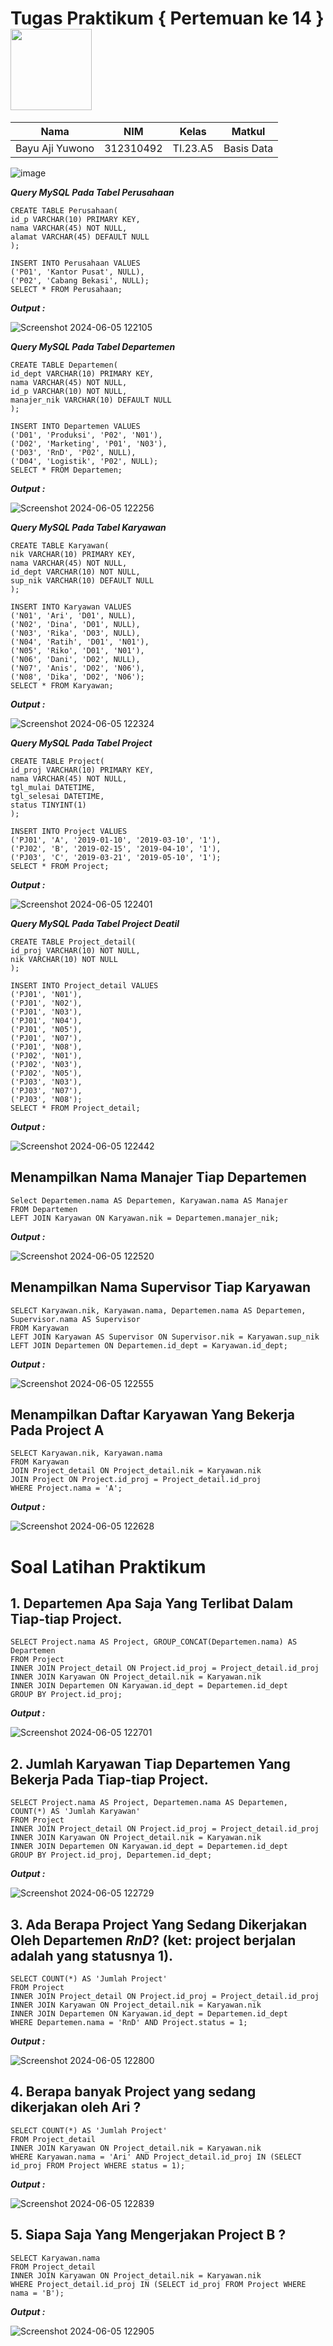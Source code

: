 # Tugas Praktikum { Pertemuan ke 14 } <img src=https://logos-download.com/wp-content/uploads/2016/05/MySQL_logo_logotype.png width="130px" >


|**Nama**|**NIM**|**Kelas**|**Matkul**|
|----|---|-----|------|
|Bayu Aji Yuwono|312310492|TI.23.A5|Basis Data|

![image](https://github.com/nurulaisyah14/TugasPraktikum6/assets/148174512/03747668-8990-4410-b057-11724edc674b)


***Query MySQL Pada Tabel Perusahaan***

```
CREATE TABLE Perusahaan(
id_p VARCHAR(10) PRIMARY KEY,
nama VARCHAR(45) NOT NULL,
alamat VARCHAR(45) DEFAULT NULL
);

INSERT INTO Perusahaan VALUES
('P01', 'Kantor Pusat', NULL),
('P02', 'Cabang Bekasi', NULL);
SELECT * FROM Perusahaan;
```

***Output :***

![Screenshot 2024-06-05 122105](https://github.com/nurulaisyah14/TugasPraktikum6/assets/148174512/5c08a285-e327-4dc1-bab4-59f5a0a1b88a)


***Query MySQL Pada Tabel Departemen***

```
CREATE TABLE Departemen(
id_dept VARCHAR(10) PRIMARY KEY,
nama VARCHAR(45) NOT NULL,
id_p VARCHAR(10) NOT NULL,
manajer_nik VARCHAR(10) DEFAULT NULL
);

INSERT INTO Departemen VALUES
('D01', 'Produksi', 'P02', 'N01'),
('D02', 'Marketing', 'P01', 'N03'),
('D03', 'RnD', 'P02', NULL),
('D04', 'Logistik', 'P02', NULL);
SELECT * FROM Departemen;
```

***Output :***

![Screenshot 2024-06-05 122256](https://github.com/nurulaisyah14/TugasPraktikum6/assets/148174512/ace9a653-1f72-4ca2-a61e-a3b23dae3382)


***Query MySQL Pada Tabel Karyawan***

```
CREATE TABLE Karyawan(
nik VARCHAR(10) PRIMARY KEY,
nama VARCHAR(45) NOT NULL,
id_dept VARCHAR(10) NOT NULL,
sup_nik VARCHAR(10) DEFAULT NULL
);

INSERT INTO Karyawan VALUES
('N01', 'Ari', 'D01', NULL),
('N02', 'Dina', 'D01', NULL),
('N03', 'Rika', 'D03', NULL),
('N04', 'Ratih', 'D01', 'N01'),
('N05', 'Riko', 'D01', 'N01'),
('N06', 'Dani', 'D02', NULL),
('N07', 'Anis', 'D02', 'N06'),
('N08', 'Dika', 'D02', 'N06');
SELECT * FROM Karyawan;
```

***Output :***

![Screenshot 2024-06-05 122324](https://github.com/nurulaisyah14/TugasPraktikum6/assets/148174512/a50e9ff6-caae-41db-8146-062cb16a5bef)


***Query MySQL Pada Tabel Project***

```
CREATE TABLE Project(
id_proj VARCHAR(10) PRIMARY KEY,
nama VARCHAR(45) NOT NULL,
tgl_mulai DATETIME,
tgl_selesai DATETIME,
status TINYINT(1)
);

INSERT INTO Project VALUES
('PJ01', 'A', '2019-01-10', '2019-03-10', '1'),
('PJ02', 'B', '2019-02-15', '2019-04-10', '1'),
('PJ03', 'C', '2019-03-21', '2019-05-10', '1');
SELECT * FROM Project;
```

***Output :***

![Screenshot 2024-06-05 122401](https://github.com/nurulaisyah14/TugasPraktikum6/assets/148174512/c6af057c-5b58-410c-a2aa-bb3142b89130)


***Query MySQL Pada Tabel Project Deatil***

```
CREATE TABLE Project_detail(
id_proj VARCHAR(10) NOT NULL,
nik VARCHAR(10) NOT NULL
);

INSERT INTO Project_detail VALUES
('PJ01', 'N01'),
('PJ01', 'N02'),
('PJ01', 'N03'),
('PJ01', 'N04'),
('PJ01', 'N05'),
('PJ01', 'N07'),
('PJ01', 'N08'),
('PJ02', 'N01'),
('PJ02', 'N03'),
('PJ02', 'N05'),
('PJ03', 'N03'),
('PJ03', 'N07'),
('PJ03', 'N08');
SELECT * FROM Project_detail;
```

***Output :***

![Screenshot 2024-06-05 122442](https://github.com/nurulaisyah14/TugasPraktikum6/assets/148174512/bf727e87-e92e-486c-9819-547eebb79b45)


## Menampilkan Nama Manajer Tiap Departemen

```
Select Departemen.nama AS Departemen, Karyawan.nama AS Manajer
FROM Departemen
LEFT JOIN Karyawan ON Karyawan.nik = Departemen.manajer_nik;
```

***Output :***

![Screenshot 2024-06-05 122520](https://github.com/nurulaisyah14/TugasPraktikum6/assets/148174512/ea186aa7-7175-432d-bd7f-9f0d0e402f2e)


## Menampilkan Nama Supervisor Tiap Karyawan

```
SELECT Karyawan.nik, Karyawan.nama, Departemen.nama AS Departemen, Supervisor.nama AS Supervisor
FROM Karyawan
LEFT JOIN Karyawan AS Supervisor ON Supervisor.nik = Karyawan.sup_nik
LEFT JOIN Departemen ON Departemen.id_dept = Karyawan.id_dept;
```
***Output :***

![Screenshot 2024-06-05 122555](https://github.com/nurulaisyah14/TugasPraktikum6/assets/148174512/ea03e708-e43e-4afd-9fac-13e535a20bb7)


## Menampilkan Daftar Karyawan Yang Bekerja Pada Project A
```
SELECT Karyawan.nik, Karyawan.nama
FROM Karyawan
JOIN Project_detail ON Project_detail.nik = Karyawan.nik
JOIN Project ON Project.id_proj = Project_detail.id_proj
WHERE Project.nama = 'A';
```
***Output :***

![Screenshot 2024-06-05 122628](https://github.com/nurulaisyah14/TugasPraktikum6/assets/148174512/f3ccef79-7321-4d8b-a10c-2eb07ad36c16)


# Soal Latihan Praktikum

## 1. Departemen Apa Saja Yang Terlibat Dalam Tiap-tiap Project.

```
SELECT Project.nama AS Project, GROUP_CONCAT(Departemen.nama) AS Departemen
FROM Project
INNER JOIN Project_detail ON Project.id_proj = Project_detail.id_proj
INNER JOIN Karyawan ON Project_detail.nik = Karyawan.nik
INNER JOIN Departemen ON Karyawan.id_dept = Departemen.id_dept
GROUP BY Project.id_proj;
```
***Output :***

![Screenshot 2024-06-05 122701](https://github.com/nurulaisyah14/TugasPraktikum6/assets/148174512/551f4426-50c9-4dd8-8216-b73026d1bb8e)


## 2. Jumlah Karyawan Tiap Departemen Yang Bekerja Pada Tiap-tiap Project.

```
SELECT Project.nama AS Project, Departemen.nama AS Departemen, COUNT(*) AS 'Jumlah Karyawan'
FROM Project
INNER JOIN Project_detail ON Project.id_proj = Project_detail.id_proj
INNER JOIN Karyawan ON Project_detail.nik = Karyawan.nik
INNER JOIN Departemen ON Karyawan.id_dept = Departemen.id_dept
GROUP BY Project.id_proj, Departemen.id_dept;
```
***Output :***

![Screenshot 2024-06-05 122729](https://github.com/nurulaisyah14/TugasPraktikum6/assets/148174512/0bad9fb8-a542-4e54-a8cd-c770880a4586)


## 3. Ada Berapa Project Yang Sedang Dikerjakan Oleh Departemen ***RnD***? (ket: project berjalan adalah yang statusnya 1).

```
SELECT COUNT(*) AS 'Jumlah Project'
FROM Project
INNER JOIN Project_detail ON Project.id_proj = Project_detail.id_proj
INNER JOIN Karyawan ON Project_detail.nik = Karyawan.nik
INNER JOIN Departemen ON Karyawan.id_dept = Departemen.id_dept
WHERE Departemen.nama = 'RnD' AND Project.status = 1;
```
***Output :***

![Screenshot 2024-06-05 122800](https://github.com/nurulaisyah14/TugasPraktikum6/assets/148174512/d7e9568b-447b-442a-ba2f-f4db7b34883a)


## 4. Berapa banyak Project yang sedang dikerjakan oleh Ari ?

```
SELECT COUNT(*) AS 'Jumlah Project'
FROM Project_detail
INNER JOIN Karyawan ON Project_detail.nik = Karyawan.nik
WHERE Karyawan.nama = 'Ari' AND Project_detail.id_proj IN (SELECT id_proj FROM Project WHERE status = 1);
```
***Output :***

![Screenshot 2024-06-05 122839](https://github.com/nurulaisyah14/TugasPraktikum6/assets/148174512/6e4fbc97-62fa-4928-adab-8d47988e4cdc)


## 5. Siapa Saja Yang Mengerjakan Project B ?

```
SELECT Karyawan.nama
FROM Project_detail
INNER JOIN Karyawan ON Project_detail.nik = Karyawan.nik
WHERE Project_detail.id_proj IN (SELECT id_proj FROM Project WHERE nama = 'B');
```
***Output :***

![Screenshot 2024-06-05 122905](https://github.com/nurulaisyah14/TugasPraktikum6/assets/148174512/2025bbf0-a544-4a6f-86f2-04f22e2e94c3)

